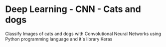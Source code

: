 # Deep Learning - CNN - Cats and dogs

Classify Images of cats and dogs with Convolutional Neural Networks using Python programming language and it´s library Keras
